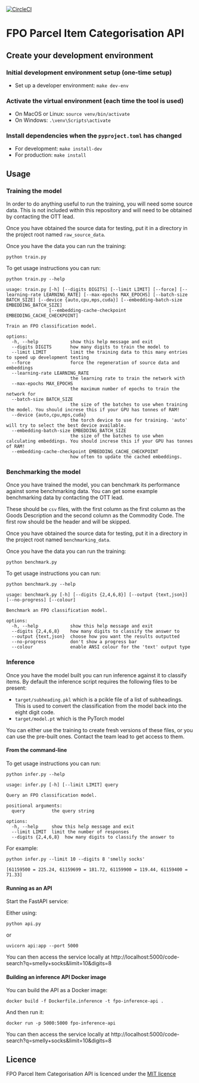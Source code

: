 [![CircleCI](https://dl.circleci.com/status-badge/img/gh/trade-tariff/trade-tariff-lambdas-fpo-search/tree/main.svg?style=svg&circle-token=e0c6d3b2325ad0861a88adbf841eb44ff7b4267a)](https://dl.circleci.com/status-badge/redirect/gh/trade-tariff/trade-tariff-lambdas-fpo-search/tree/main)

# FPO Parcel Item Categorisation API

## Create your development environment

### Initial development environment setup (one-time setup)

- Set up a developer environment: `make dev-env`

### Activate the virtual environment (each time the tool is used)

- On MacOS or Linux: `source venv/bin/activate`
- On Windows: `.\venv\Scripts\activate`

### Install dependencies when the `pyproject.toml` has changed

- For development: `make install-dev`
- For production: `make install`

## Usage

### Training the model

In order to do anything useful to run the training, you will need some source
data. This is not included within this repository and will need to be obtained
by contacting the OTT lead.

Once you have obtained the source data for testing, put it in a directory in the
project root named `raw_source_data`.

Once you have the data you can run the training:
```
python train.py
```

To get usage instructions you can run:
```
python train.py --help
```
```
usage: train.py [-h] [--digits DIGITS] [--limit LIMIT] [--force] [--learning-rate LEARNING_RATE] [--max-epochs MAX_EPOCHS] [--batch-size BATCH_SIZE] [--device {auto,cpu,mps,cuda}] [--embedding-batch-size EMBEDDING_BATCH_SIZE]
                [--embedding-cache-checkpoint EMBEDDING_CACHE_CHECKPOINT]

Train an FPO classification model.

options:
  -h, --help            show this help message and exit
  --digits DIGITS       how many digits to train the model to
  --limit LIMIT         limit the training data to this many entries to speed up development testing
  --force               force the regeneration of source data and embeddings
  --learning-rate LEARNING_RATE
                        the learning rate to train the network with
  --max-epochs MAX_EPOCHS
                        the maximum number of epochs to train the network for
  --batch-size BATCH_SIZE
                        the size of the batches to use when training the model. You should increse this if your GPU has tonnes of RAM!
  --device {auto,cpu,mps,cuda}
                        the torch device to use for training. 'auto' will try to select the best device available.
  --embedding-batch-size EMBEDDING_BATCH_SIZE
                        the size of the batches to use when calculating embeddings. You should increse this if your GPU has tonnes of RAM!
  --embedding-cache-checkpoint EMBEDDING_CACHE_CHECKPOINT
                        how often to update the cached embeddings.
```

### Benchmarking the model

Once you have trained the model, you can benchmark its performance against some
benchmarking data. You can get some example benchmarking data by contacting the
OTT lead.

These should be `csv` files, with the first column as the first column as the
Goods Description and the second column as the Commodity Code. The first row
should be the header and will be skipped.

Once you have obtained the source data for testing, put it in a directory in the
project root named `benchmarking_data`.

Once you have the data you can run the training:
```
python benchmark.py
```

To get usage instructions you can run:
```
python benchmark.py --help
```
```
usage: benchmark.py [-h] [--digits {2,4,6,8}] [--output {text,json}] [--no-progress] [--colour]

Benchmark an FPO classification model.

options:
  -h, --help            show this help message and exit
  --digits {2,4,6,8}    how many digits to classify the answer to
  --output {text,json}  choose how you want the results outputted
  --no-progress         don't show a progress bar
  --colour              enable ANSI colour for the 'text' output type
```

### Inference

Once you have the model built you can run inference against it to classify
items. By default the inference script requires the following files to be
present:

- `target/subheading.pkl` which is a pcikle file of a list of subheadings. This
is used to convert the classification from the model back into the eight digit
code.
- `target/model.pt` which is the PyTorch model

You can either use the training to create fresh versions of these files, or you
can use the pre-built ones. Contact the team lead to get access to them.

#### From the command-line

To get usage instructions you can run:
```
python infer.py --help
```
```
usage: infer.py [-h] [--limit LIMIT] query

Query an FPO classification model.

positional arguments:
  query          the query string

options:
  -h, --help     show this help message and exit
  --limit LIMIT  limit the number of responses
  --digits {2,4,6,8}  how many digits to classify the answer to
```

For example:

```
python infer.py --limit 10 --digits 8 'smelly socks'
```
```
[61159500 = 225.24, 61159699 = 181.72, 61159900 = 119.44, 61159400 = 71.33]
```

#### Running as an API

Start the FastAPI service:

Either using:

```python api.py```

or

```uvicorn api:app --port 5000```

You can then access the service locally at http://localhost:5000/code-search?q=smelly+socks&limit=10&digits=8

#### Building an inference API Docker image

You can build the API as a Docker image:

```docker build -f Dockerfile.inference -t fpo-inference-api .```

And then run it:

```docker run -p 5000:5000 fpo-inference-api```

You can then access the service locally at http://localhost:5000/code-search?q=smelly+socks&limit=10&digits=8

## Licence

FPO Parcel Item Categorisation API is licenced under the [MIT licence](LICENCE.txt)
